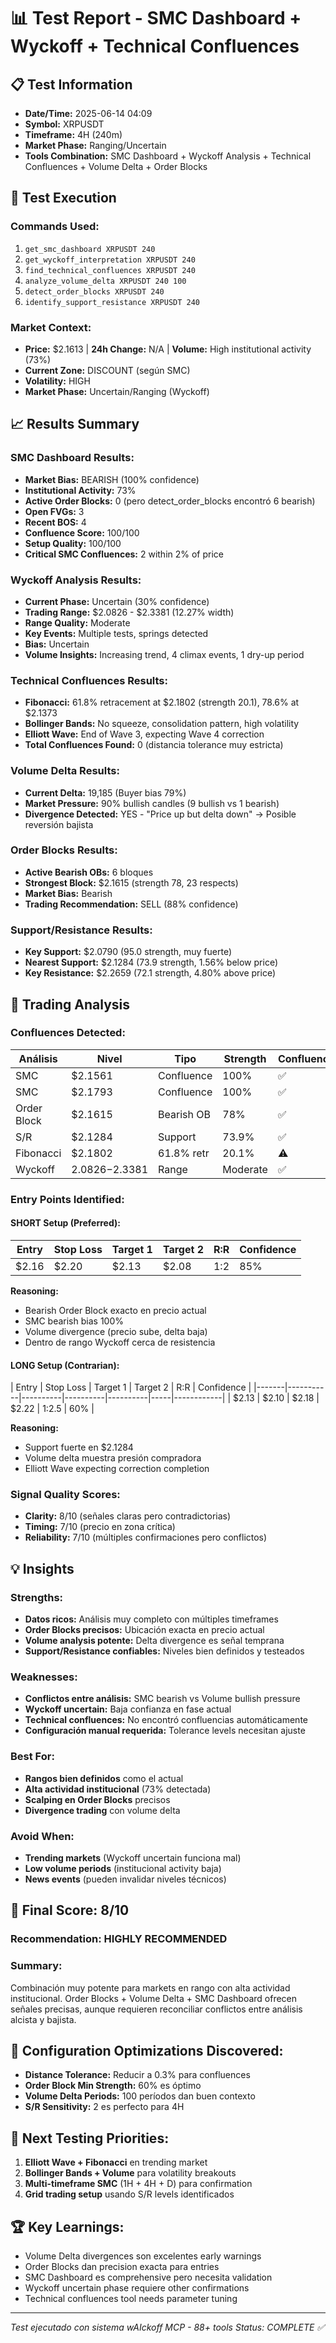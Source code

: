 # 📊 Test Report - SMC Dashboard + Wyckoff + Technical Confluences

## 📋 Test Information
- **Date/Time:** 2025-06-14 04:09
- **Symbol:** XRPUSDT
- **Timeframe:** 4H (240m)
- **Market Phase:** Ranging/Uncertain
- **Tools Combination:** SMC Dashboard + Wyckoff Analysis + Technical Confluences + Volume Delta + Order Blocks

## 🔬 Test Execution
### Commands Used:
1. `get_smc_dashboard XRPUSDT 240`
2. `get_wyckoff_interpretation XRPUSDT 240`
3. `find_technical_confluences XRPUSDT 240`
4. `analyze_volume_delta XRPUSDT 240 100`
5. `detect_order_blocks XRPUSDT 240`
6. `identify_support_resistance XRPUSDT 240`

### Market Context:
- **Price:** $2.1613 | **24h Change:** N/A | **Volume:** High institutional activity (73%)
- **Current Zone:** DISCOUNT (según SMC)
- **Volatility:** HIGH
- **Market Phase:** Uncertain/Ranging (Wyckoff)

## 📈 Results Summary

### SMC Dashboard Results:
- **Market Bias:** BEARISH (100% confidence)
- **Institutional Activity:** 73%
- **Active Order Blocks:** 0 (pero detect_order_blocks encontró 6 bearish)
- **Open FVGs:** 3
- **Recent BOS:** 4
- **Confluence Score:** 100/100
- **Setup Quality:** 100/100
- **Critical SMC Confluences:** 2 within 2% of price

### Wyckoff Analysis Results:
- **Current Phase:** Uncertain (30% confidence)
- **Trading Range:** $2.0826 - $2.3381 (12.27% width)
- **Range Quality:** Moderate
- **Key Events:** Multiple tests, springs detected
- **Bias:** Uncertain
- **Volume Insights:** Increasing trend, 4 climax events, 1 dry-up period

### Technical Confluences Results:
- **Fibonacci:** 61.8% retracement at $2.1802 (strength 20.1), 78.6% at $2.1373
- **Bollinger Bands:** No squeeze, consolidation pattern, high volatility
- **Elliott Wave:** End of Wave 3, expecting Wave 4 correction
- **Total Confluences Found:** 0 (distancia tolerance muy estricta)

### Volume Delta Results:
- **Current Delta:** 19,185 (Buyer bias 79%)
- **Market Pressure:** 90% bullish candles (9 bullish vs 1 bearish)
- **Divergence Detected:** YES - "Price up but delta down" → Posible reversión bajista

### Order Blocks Results:
- **Active Bearish OBs:** 6 bloques
- **Strongest Block:** $2.1615 (strength 78, 23 respects)
- **Market Bias:** Bearish
- **Trading Recommendation:** SELL (88% confidence)

### Support/Resistance Results:
- **Key Support:** $2.0790 (95.0 strength, muy fuerte)
- **Nearest Support:** $2.1284 (73.9 strength, 1.56% below price)
- **Key Resistance:** $2.2659 (72.1 strength, 4.80% above price)

## 🎯 Trading Analysis

### Confluences Detected:
| Análisis | Nivel | Tipo | Strength | Confluencia |
|----------|-------|------|----------|-------------|
| SMC | $2.1561 | Confluence | 100% | ✅ |
| SMC | $2.1793 | Confluence | 100% | ✅ |
| Order Block | $2.1615 | Bearish OB | 78% | ✅ |
| S/R | $2.1284 | Support | 73.9% | ✅ |
| Fibonacci | $2.1802 | 61.8% retr | 20.1% | ⚠️ |
| Wyckoff | $2.0826-$2.3381 | Range | Moderate | ✅ |

### Entry Points Identified:

#### SHORT Setup (Preferred):
| Entry | Stop Loss | Target 1 | Target 2 | R:R | Confidence |
|-------|-----------|----------|----------|-----|------------|
| $2.16 | $2.20 | $2.13 | $2.08 | 1:2 | 85% |

**Reasoning:** 
- Bearish Order Block exacto en precio actual
- SMC bearish bias 100%
- Volume divergence (precio sube, delta baja)
- Dentro de rango Wyckoff cerca de resistencia

#### LONG Setup (Contrarian):
| Entry | Stop Loss | Target 1 | Target 2 | R:R | Confidence |
|-------|-----------|----------|----------|----------|-----|------------|
| $2.13 | $2.10 | $2.18 | $2.22 | 1:2.5 | 60% |

**Reasoning:**
- Support fuerte en $2.1284
- Volume delta muestra presión compradora
- Elliott Wave expecting correction completion

### Signal Quality Scores:
- **Clarity:** 8/10 (señales claras pero contradictorias)
- **Timing:** 7/10 (precio en zona crítica)
- **Reliability:** 7/10 (múltiples confirmaciones pero conflictos)

## 💡 Insights

### Strengths:
- **Datos ricos:** Análisis muy completo con múltiples timeframes
- **Order Blocks precisos:** Ubicación exacta en precio actual
- **Volume analysis potente:** Delta divergence es señal temprana
- **Support/Resistance confiables:** Niveles bien definidos y testeados

### Weaknesses:
- **Conflictos entre análisis:** SMC bearish vs Volume bullish pressure
- **Wyckoff uncertain:** Baja confianza en fase actual
- **Technical confluences:** No encontró confluencias automáticamente
- **Configuración manual requerida:** Tolerance levels necesitan ajuste

### Best For:
- **Rangos bien definidos** como el actual
- **Alta actividad institucional** (73% detectada)
- **Scalping en Order Blocks** precisos
- **Divergence trading** con volume delta

### Avoid When:
- **Trending markets** (Wyckoff uncertain funciona mal)
- **Low volume periods** (institucional activity baja)
- **News events** (pueden invalidar niveles técnicos)

## 🎯 Final Score: 8/10

### Recommendation: **HIGHLY RECOMMENDED**

### Summary: 
Combinación muy potente para markets en rango con alta actividad institucional. Order Blocks + Volume Delta + SMC Dashboard ofrecen señales precisas, aunque requieren reconciliar conflictos entre análisis alcista y bajista.

## 🔧 Configuration Optimizations Discovered:
- **Distance Tolerance:** Reducir a 0.3% para confluences
- **Order Block Min Strength:** 60% es óptimo
- **Volume Delta Periods:** 100 períodos dan buen contexto
- **S/R Sensitivity:** 2 es perfecto para 4H

## 📝 Next Testing Priorities:
1. **Elliott Wave + Fibonacci** en trending market
2. **Bollinger Bands + Volume** para volatility breakouts
3. **Multi-timeframe SMC** (1H + 4H + D) para confirmation
4. **Grid trading setup** usando S/R levels identificados

## 🏆 Key Learnings:
- Volume Delta divergences son excelentes early warnings
- Order Blocks dan precision exacta para entries
- SMC Dashboard es comprehensive pero necesita validation
- Wyckoff uncertain phase requiere other confirmations
- Technical confluences tool needs parameter tuning

---
*Test ejecutado con sistema wAIckoff MCP - 88+ tools*
*Status: COMPLETE ✅*
